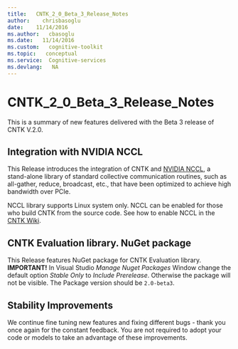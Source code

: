 ```yaml
---
title:   CNTK_2_0_Beta_3_Release_Notes
author:    chrisbasoglu
date:    11/14/2016
ms.author:   cbasoglu
ms.date:   11/14/2016
ms.custom:   cognitive-toolkit
ms.topic:   conceptual
ms.service:  Cognitive-services
ms.devlang:   NA
---
```


# CNTK_2_0_Beta_3_Release_Notes

This is a summary of new features delivered with the Beta 3 release of CNTK V.2.0.

## Integration with NVIDIA NCCL

This Release introduces the integration of CNTK and [NVIDIA NCCL](https://github.com/NVIDIA/nccl), a stand-alone library of standard collective communication routines, such as all-gather, reduce, broadcast, etc., that have been optimized to achieve high bandwidth over PCIe. 

NCCL library supports Linux system only. NCCL can be enabled for those who build CNTK from the source code. See how to enable NCCL in the [CNTK Wiki](../Setup-CNTK-on-Linux.md#optional.-nccl.).

## CNTK Evaluation library. NuGet package

This Release features NuGet package for CNTK Evaluation library. **IMPORTANT!** In Visual Studio *Manage Nuget Packages* Window change the default option *Stable Only* to *Include Prerelease*. Otherwise the package will not be visible. The Package version should be ```2.0-beta3```.

## Stability Improvements
We continue fine tuning new features and fixing different bugs - thank you once again for the constant feedback. You are not required to adopt your code or models to take an advantage of these improvements.